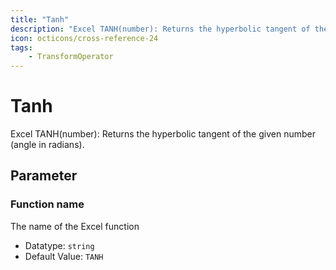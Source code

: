 ```yaml
---
title: "Tanh"
description: "Excel TANH(number): Returns the hyperbolic tangent of the given number (angle in radians)."
icon: octicons/cross-reference-24
tags: 
    - TransformOperator
---
```

# Tanh
<!-- This file was generated - DO NOT CHANGE IT MANUALLY -->



Excel TANH(number): Returns the hyperbolic tangent of the given number (angle in radians).

## Parameter

### Function name

The name of the Excel function

- Datatype: `string`
- Default Value: `TANH`



